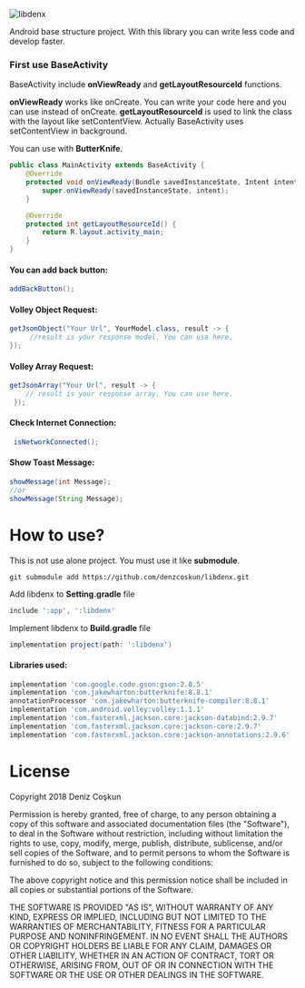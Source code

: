 ![libdenx](https://user-images.githubusercontent.com/15522554/40986568-37d32b00-68ef-11e8-809a-d5497bb1b430.png)

Android base structure project. With this library you can write less code and develop faster.

### First use BaseActivity

BaseActivity include **onViewReady** and **getLayoutResourceId** functions. 

**onViewReady** works like onCreate. You can write your code here and you can use instead of onCreate.
**getLayoutResourceId** is used to link the class with the layout like setContentView. Actually BaseActivity uses setContentView in background.

You can use with **ButterKnife**.
```java
public class MainActivity extends BaseActivity {
    @Override
    protected void onViewReady(Bundle savedInstanceState, Intent intent) {
        super.onViewReady(savedInstanceState, intent);
    }

    @Override
    protected int getLayoutResourceId() {
        return R.layout.activity_main;
    }
}
```
#### You can add back button:
```java
addBackButton();
```
#### Volley Object Request:
```java
getJsonObject("Your Url", YourModel.class, result -> {
     //result is your response model. You can use here.       
});
 ```
#### Volley Array Request:
```java
getJsonArray("Your Url", result -> {
    // result is your response array. You can use here.
 });
 ```
 #### Check Internet Connection:
 ```java
  isNetworkConnected();
 ```
#### Show Toast Message:
```java
showMessage(int Message);
//or
showMessage(String Message);
 ```
# How to use?

This is not use alone project. You must use it like **submodule**.

```git
git submodule add https://github.com/denzcoskun/libdenx.git
```
Add libdenx to **Setting.gradle** file
```gradle
include ':app', ':libdenx'
```
Implement libdenx to **Build.gradle** file
```gradle
implementation project(path: ':libdenx')
```
#### Libraries used:
```gradle
implementation 'com.google.code.gson:gson:2.8.5'
implementation 'com.jakewharton:butterknife:8.8.1'
annotationProcessor 'com.jakewharton:butterknife-compiler:8.8.1'
implementation 'com.android.volley:volley:1.1.1'
implementation 'com.fasterxml.jackson.core:jackson-databind:2.9.7'
implementation 'com.fasterxml.jackson.core:jackson-core:2.9.7'
implementation 'com.fasterxml.jackson.core:jackson-annotations:2.9.6'
```
# License
Copyright 2018 Deniz Coşkun

Permission is hereby granted, free of charge, to any person obtaining a copy of this software and associated documentation files (the "Software"), to deal in the Software without restriction, including without limitation the rights to use, copy, modify, merge, publish, distribute, sublicense, and/or sell copies of the Software, and to permit persons to whom the Software is furnished to do so, subject to the following conditions:

The above copyright notice and this permission notice shall be included in all copies or substantial portions of the Software.

THE SOFTWARE IS PROVIDED "AS IS", WITHOUT WARRANTY OF ANY KIND, EXPRESS OR IMPLIED, INCLUDING BUT NOT LIMITED TO THE WARRANTIES OF MERCHANTABILITY, FITNESS FOR A PARTICULAR PURPOSE AND NONINFRINGEMENT. IN NO EVENT SHALL THE AUTHORS OR COPYRIGHT HOLDERS BE LIABLE FOR ANY CLAIM, DAMAGES OR OTHER LIABILITY, WHETHER IN AN ACTION OF CONTRACT, TORT OR OTHERWISE, ARISING FROM, OUT OF OR IN CONNECTION WITH THE SOFTWARE OR THE USE OR OTHER DEALINGS IN THE SOFTWARE.
